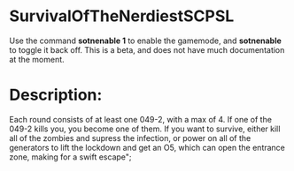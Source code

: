 # SurvivalOfTheNerdiestSCPSL
Use the command **sotnenable 1** to enable the gamemode, and **sotnenable** to toggle it back off.
This is a beta, and does not have much documentation at the moment.

# Description:
Each round consists of at least one 049-2, with a max of 4. If one of the 049-2 kills you, you become one of them. If you want to survive, either kill all of the zombies and supress the infection, or power on all of the generators to lift the lockdown and get an O5, which can open the entrance zone, making for a swift escape";

